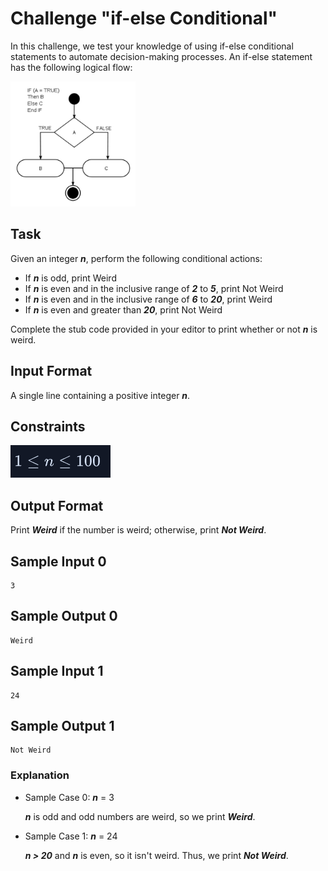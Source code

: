 # Challenge "if-else Conditional"

In this challenge, we test your knowledge of using if-else conditional 
statements to automate decision-making processes. An if-else statement 
has the following logical flow:

<img alt="if-else-diagram" src="/docs/_images/img.png" width="200" height="200" />

## Task

Given an integer **_n_**, perform the following conditional actions:

* If **_n_** is odd, print Weird
* If **_n_** is even and in the inclusive range of **_2_** to **_5_**, print Not Weird
* If **_n_** is even and in the inclusive range of **_6_** to **_20_**, print Weird
* If **_n_** is even and greater than **_20_**, print Not Weird

Complete the stub code provided in your editor to print whether or not **_n_** is weird.

## Input Format

A single line containing a positive integer **_n_**.

## Constraints

![1 <= n <= 100](/docs/_images/img_1.png)

## Output Format

Print **_Weird_** if the number is weird; otherwise, print **_Not Weird_**.

## Sample Input 0

```
3
```

## Sample Output 0

```
Weird
```

## Sample Input 1

```
24
```

## Sample Output 1

```
Not Weird
```

### Explanation

* Sample Case 0: **_n_** = 3

    **_n_** is odd and odd numbers are weird, so we print **_Weird_**.

* Sample Case 1: **_n_** = 24

    **_n > 20_** and **_n_** is even, so it isn't weird. Thus, we print **_Not Weird_**.
